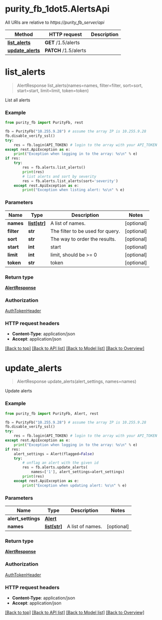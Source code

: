 # purity_fb_1dot5.AlertsApi

All URIs are relative to *https://purity_fb_server/api*

Method | HTTP request | Description
------------- | ------------- | -------------
[**list_alerts**](AlertsApi.md#list_alerts) | **GET** /1.5/alerts | 
[**update_alerts**](AlertsApi.md#update_alerts) | **PATCH** /1.5/alerts | 


# **list_alerts**
> AlertResponse list_alerts(names=names, filter=filter, sort=sort, start=start, limit=limit, token=token)



List all alerts

### Example 
```python
from purity_fb import PurityFb, rest

fb = PurityFb("10.255.9.28") # assume the array IP is 10.255.9.28
fb.disable_verify_ssl()
try:
    res = fb.login(API_TOKEN) # login to the array with your API_TOKEN
except rest.ApiException as e:
    print("Exception when logging in to the array: %s\n" % e)
if res:
    try:
        res = fb.alerts.list_alerts()
        print(res)
        # list alerts and sort by severity
        res = fb.alerts.list_alerts(sort='severity')
    except rest.ApiException as e:
        print("Exception when listing alert: %s\n" % e)
```

### Parameters

Name | Type | Description  | Notes
------------- | ------------- | ------------- | -------------
 **names** | [**list[str]**](str.md)| A list of names. | [optional] 
 **filter** | **str**| The filter to be used for query. | [optional] 
 **sort** | **str**| The way to order the results. | [optional] 
 **start** | **int**| start | [optional] 
 **limit** | **int**| limit, should be &gt;&#x3D; 0 | [optional] 
 **token** | **str**| token | [optional] 

### Return type

[**AlertResponse**](AlertResponse.md)

### Authorization

[AuthTokenHeader](index.md#AuthTokenHeader)

### HTTP request headers

 - **Content-Type**: application/json
 - **Accept**: application/json

[[Back to top]](#) [[Back to API list]](index.md#endpoint-properties) [[Back to Model list]](index.md#documentation-for-models) [[Back to Overview]](index.md)

# **update_alerts**
> AlertResponse update_alerts(alert_settings, names=names)



Update alerts

### Example 
```python
from purity_fb import PurityFb, Alert, rest

fb = PurityFb("10.255.9.28") # assume the array IP is 10.255.9.28
fb.disable_verify_ssl()
try:
    res = fb.login(API_TOKEN) # login to the array with your API_TOKEN
except rest.ApiException as e:
    print("Exception when logging in to the array: %s\n" % e)
if res:
    alert_settings = Alert(flagged=False)
    try:
        # unflag an alert with the given id
        res = fb.alerts.update_alerts(
            names=['1'], alert_settings=alert_settings)
        print(res)
    except rest.ApiException as e:
        print("Exception when updating alert: %s\n" % e)
```

### Parameters

Name | Type | Description  | Notes
------------- | ------------- | ------------- | -------------
 **alert_settings** | [**Alert**](Alert.md)|  | 
 **names** | [**list[str]**](str.md)| A list of names. | [optional] 

### Return type

[**AlertResponse**](AlertResponse.md)

### Authorization

[AuthTokenHeader](index.md#AuthTokenHeader)

### HTTP request headers

 - **Content-Type**: application/json
 - **Accept**: application/json

[[Back to top]](#) [[Back to API list]](index.md#endpoint-properties) [[Back to Model list]](index.md#documentation-for-models) [[Back to Overview]](index.md)

